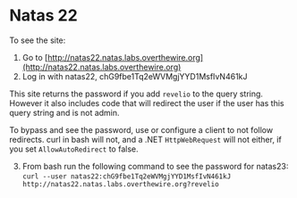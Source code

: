 # Natas 22

To see the site:

1. Go to [http://natas22.natas.labs.overthewire.org](http://natas22.natas.labs.overthewire.org)
2. Log in with natas22, chG9fbe1Tq2eWVMgjYYD1MsfIvN461kJ

This site returns the password if you add `revelio` to the query string. However it also includes code that will redirect the user if the user has this query string and is not admin.

To bypass and see the password, use or configure a client to not follow redirects. curl in bash will not, and a .NET `HttpWebRequest` will not either, if you set `AllowAutoRedirect` to false.

3. From bash run the following command to see the password for natas23: `curl --user natas22:chG9fbe1Tq2eWVMgjYYD1MsfIvN461kJ http://natas22.natas.labs.overthewire.org?revelio`
